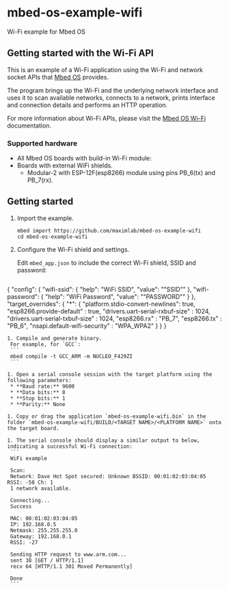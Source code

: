 # mbed-os-example-wifi #

Wi-Fi example for Mbed OS

## Getting started with the Wi-Fi API ##

This is an example of a Wi-Fi application using the Wi-Fi and network socket APIs that [Mbed OS](https://github.com/ARMmbed/mbed-os) provides.

The program brings up the Wi-Fi and the underlying network interface and uses it to scan available networks, connects to a network, prints interface and connection details and performs an HTTP operation.

For more information about Wi-Fi APIs, please visit the [Mbed OS Wi-Fi](https://os.mbed.com/docs/latest/reference/wi-fi.html) documentation.

### Supported hardware ###

* All Mbed OS boards with build-in Wi-Fi module:
* Boards with external WiFi shields.
    * Modular-2 with ESP-12F(esp8266) module using pins PB_6(tx) and PB_7(rx). 

##  Getting started ##

1. Import the example.

   ```
   mbed import https://github.com/maximlab/mbed-os-example-wifi
   cd mbed-os-example-wifi
   ```

1. Configure the Wi-Fi shield and settings.

   Edit ```mbed_app.json``` to include the correct Wi-Fi shield, SSID and password:

   ```
{
    "config": {
        "wifi-ssid": {
            "help": "WiFi SSID",
            "value": "\"SSID\""
        },
        "wifi-password": {
            "help": "WiFi Password",
            "value": "\"PASSWORD\""
        }
    },
    "target_overrides": {
        "*": {
            "platform.stdio-convert-newlines": true,
            "esp8266.provide-default" : true,
            "drivers.uart-serial-rxbuf-size"    : 1024,
            "drivers.uart-serial-txbuf-size"    : 1024,
            "esp8266.rx"                        : "PB_7",
            "esp8266.tx"                        : "PB_6",
            "nsapi.default-wifi-security"       : "WPA_WPA2"
        }
    }
}

   ```
1. Compile and generate binary.
    For example, for `GCC`:
    ```
    mbed compile -t GCC_ARM -m NUCLEO_F429ZI
    ```

1. Open a serial console session with the target platform using the following parameters:
    * **Baud rate:** 9600
    * **Data bits:** 8
    * **Stop bits:** 1
    * **Parity:** None

1. Copy or drag the application `mbed-os-example-wifi.bin` in the folder `mbed-os-example-wifi/BUILD/<TARGET NAME>/<PLATFORM NAME>` onto the target board.

1. The serial console should display a similar output to below, indicating a successful Wi-Fi connection:
    ```
    WiFi example

    Scan:
    Network: Dave Hot Spot secured: Unknown BSSID: 00:01:02:03:04:05 RSSI: -58 Ch: 1
    1 network available.

    Connecting...
    Success

    MAC: 00:01:02:03:04:05
    IP: 192.168.0.5
    Netmask: 255.255.255.0
    Gateway: 192.168.0.1
    RSSI: -27

    Sending HTTP request to www.arm.com...
    sent 38 [GET / HTTP/1.1]
    recv 64 [HTTP/1.1 301 Moved Permanently]

    Done
    ```


